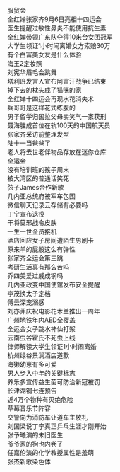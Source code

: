 服贸会  
全红婵张家齐9月6日亮相十四运会  
医生提醒过敏性鼻炎不能使用抗生素  
全红婵带领广东队夺得10米台女团冠军  
大学生领证1小时闹离婚女方索赔30万  
有个白富美女友是什么体验  
海王2定妆照  
刘宪华眉毛会跳舞  
塔利班发言人宣布阿富汗战争已结束  
掉下去的枕头成了猫咪的家  
全红婵十四运会再现水花消失术  
兵哥哥是这样花式练腹的  
男子留学归国拉父母卖笑气一家获刑  
聂海胜成首位在轨100天的中国航天员  
张家齐采访前整理发型  
陆十一当爸爸了  
老人将去世老伴物品存放在迷你仓库  
全运会  
没有培训班的孩子周末  
被大湾区的普通话笑死  
弦子James合作新歌  
几内亚总统府被军车包围  
微信聊天记录云存储有必要吗  
丁宁宣布退役  
干将莫邪战令皮肤  
一生一世全员接机  
酒店回应女子房间遭陌生男刷卡  
原来羊的屁股这么有弹性  
张家齐全运会第三跳  
考研生活真有那么苦吗  
乔四美爱过戚成钢吗  
几内亚政变中国使馆发布安全提醒  
李茂换太子定档  
傅云深宠溺感  
刘亦菲庆祝电影花木兰推出一周年  
广州地铁年内AED全覆盖  
全运会女子跳水神仙打架  
云南虫谷霍氏不死虫上线  
律师解读大学生领证1小时闹离婚  
杭州绿谷景澜酒店道歉  
海獭幼崽有多可爱  
男人步入中年的关键标志  
养乐多宣传益生菌可防治新冠被罚  
长津湖钢七连预告  
近4万个物种有灭绝危险  
草莓音乐节阵容  
交警向为消防车让道车主敬礼  
刘国梁说丁宁真正乒乓生涯才刚开始  
张予曦演的朱旧医生  
爷爷家的狗也内卷了  
任嘉伦演的化学教授属性是羞萌  
张杰新歌染色体  
